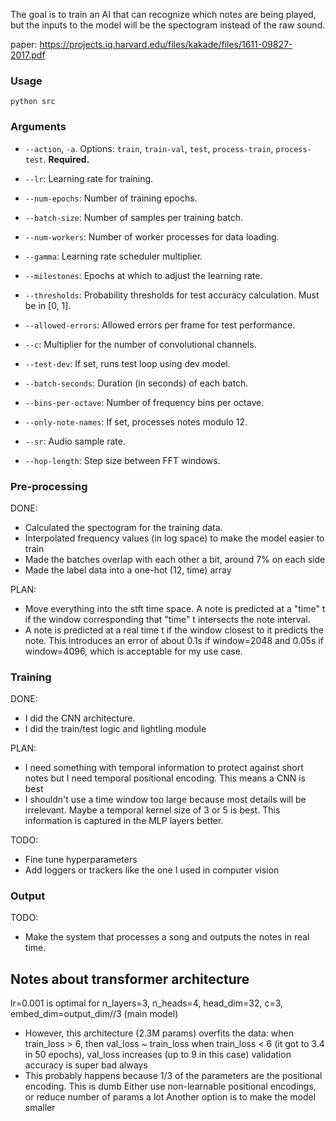 The goal is to train an AI that can recognize which notes are being played, but the inputs to the model will be the spectogram instead of the raw sound.

paper: https://projects.iq.harvard.edu/files/kakade/files/1611-09827-2017.pdf

### Usage

```
python src
```

### Arguments

- `--action`, `-a`. Options: `train`, `train-val`, `test`, `process-train`, `process-test`. **Required.**
- `--lr`: Learning rate for training.
- `--num-epochs`: Number of training epochs.
- `--batch-size`: Number of samples per training batch.
- `--num-workers`: Number of worker processes for data loading.
- `--gamma`: Learning rate scheduler multiplier.
- `--milestones`: Epochs at which to adjust the learning rate.

- `--thresholds`: Probability thresholds for test accuracy calculation. Must be in [0, 1].
- `--allowed-errors`: Allowed errors per frame for test performance.

- `--c`: Multiplier for the number of convolutional channels.
- `--test-dev`: If set, runs test loop using dev model.

- `--batch-seconds`: Duration (in seconds) of each batch.
- `--bins-per-octave`: Number of frequency bins per octave.
- `--only-note-names`: If set, processes notes modulo 12.
- `--sr`: Audio sample rate.
- `--hop-length`: Step size between FFT windows.

### Pre-processing

DONE:
- Calculated the spectogram for the training data.
- Interpolated frequency values (in log space) to make the model easier to train
- Made the batches overlap with each other a bit, around 7% on each side
- Made the label data into a one-hot (12, time) array

PLAN:
- Move everything into the stft time space. A note is predicted at a "time" t if the window corresponding that "time" t intersects the note interval.
- A note is predicted at a real time t if the window closest to it predicts the note. This introduces an error of about 0.1s if window=2048 and 0.05s if window=4096, which is acceptable for my use case.

### Training

DONE:
- I did the CNN architecture.
- I did the train/test logic and lightling module

PLAN:
- I need something with temporal information to protect against short notes but I need temporal positional encoding. This means a CNN is best
- I shouldn't use a time window too large because most details will be irrelevant. Maybe a temporal kernel size of 3 or 5 is best. This information is captured in the MLP layers better.

TODO:
- Fine tune hyperparameters
- Add loggers or trackers like the one I used in computer vision

### Output

TODO:
- Make the system that processes a song and outputs the notes in real time.

## Notes about transformer architecture

lr=0.001 is optimal for n_layers=3, n_heads=4, head_dim=32, c=3, embed_dim=output_dim//3 (main model)
- However, this architecture (2.3M params) overfits the data:
    when train_loss > 6, then val_loss ~ train_loss
    when train_loss < 6 (it got to 3.4 in 50 epochs), val_loss increases (up to 9 in this case)
    validation accuracy is super bad always
- This probably happens because 1/3 of the parameters are the positional encoding. This is dumb
    Either use non-learnable positional encodings, or reduce number of params a lot
    Another option is to make the model smaller
